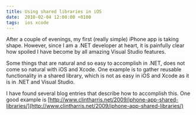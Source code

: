 ```yaml
---
title: Using shared libraries in iOS
date:  2010-02-04 12:00:00 +0100
tags:  ios xcode
---
```


After a couple of evenings, my first (really simple) iPhone app is taking shape.
However, since I am a .NET developer at heart, it is painfully clear how spoiled
I have become by all amazing Visual Studio features.

Some things that are natural and so easy to accomplish in .NET, does not come so
natural with iOS and Xcode. One example is to gather reusable functionality in a
shared library, which is not as easy in iOS and Xcode as it is in .NET and Visual Studio.

I have found several blog entries that describe how to accomplish this. One good
example is [http://www.clintharris.net/2009/iphone-app-shared-libraries/](http://www.clintharris.net/2009/iphone-app-shared-libraries/)